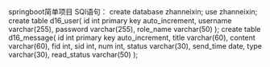 springboot简单项目
SQl语句：
create database zhanneixin;
use zhanneixin;
create table d16_user(
    id int primary key auto_increment,
    username varchar(255),
    password varchar(255),
    role_name varchar(50)
);
create table d16_message(
    id int primary key auto_increment,
    title varchar(60),
    content varchar(60),
    fid int,
    sid int,
    num int,
    status varchar(30),
    send_time date,
    type varchar(30),
    read_status varchar(50)
);
